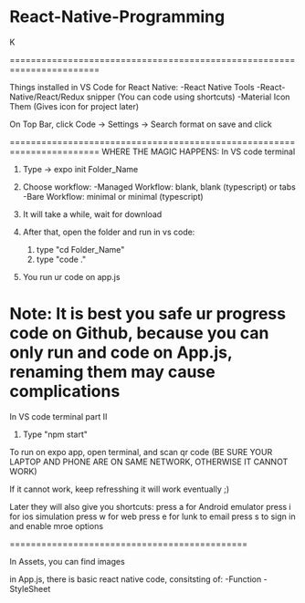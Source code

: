 # React-Native-Programming

K

=======================================================================

Things installed in VS Code for React Native:
-React Native Tools
-React-Native/React/Redux snipper (You can code using shortcuts)
-Material Icon Them (Gives icon for project later)

On Top Bar, click Code -> Settings -> Search format on save and click

=======================================================================
WHERE THE MAGIC HAPPENS: In VS code terminal

1. Type -> expo init Folder_Name

2. Choose workflow: 
	-Managed Workflow: blank, blank (typescript) or tabs
	-Bare Workflow: minimal or minimal (typescript)

3. It will take a while, wait for download

4. After that, open the folder and run in vs code:
	1. type "cd Folder_Name"
	2. type "code ."

5. You run ur code on app.js

Note: It is best you safe ur progress code on Github, because you can only run and code on App.js, renaming them may cause complications
=============================================
In VS code terminal part II

1. Type "npm start"


To run on expo app, open terminal, and scan qr code 
(BE SURE YOUR LAPTOP AND PHONE ARE ON SAME NETWORK, OTHERWISE IT CANNOT WORK)

If it cannot work, keep refresshing it will work eventually ;)

Later they will also give you shortcuts:
 press a for Android emulator
 press i for ios simulation
 press w for web
 press e for lunk to email
 press s to sign in and enable mroe options



=============================================

In Assets, you can find images

in App.js, there is basic react native code, consitsting of:
	-Function
	-StyleSheet


